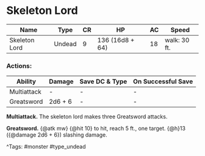 # Skeleton Lord

| Name | Type | CR | HP | AC | Speed |
|------|------|----|----|----|-------|
| Skeleton Lord | Undead | 9 | 136 (16d8 + 64) | 18 | walk: 30 ft. |

### Actions:

| Ability | Damage | Save DC & Type | On Successful Save |
|---------|--------|----------------|--------------------|
| Multiattack | - | - | - |
| Greatsword | 2d6 + 6 | - | - |


**Multiattack.** The skeleton lord makes three Greatsword attacks.

**Greatsword.** {@atk mw} {@hit 10} to hit, reach 5 ft., one target. {@h}13 ({@damage 2d6 + 6}) slashing damage.

^Tags: #monster #type_undead